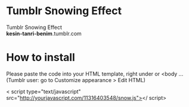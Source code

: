 # Tumblr Snowing Effect
Tumblr Snowing Effect<br>
<b>kesin-tanri-benim</b>.tumblr.com

# How to install

Please paste the code into your HTML template, right under <body> or <body ...
(Tumblr user: go to Customize appearance > Edit HTML)

< script type="text/javascript" src="http://yourjavascript.com/11316403548/snow.js"></ script> <!--deleted space-->
